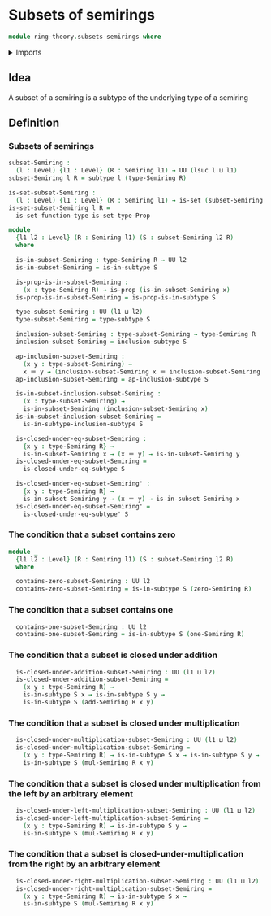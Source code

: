 # Subsets of semirings

```agda
module ring-theory.subsets-semirings where
```

<details><summary>Imports</summary>

```agda
open import foundation.dependent-products-propositions
open import foundation.identity-types
open import foundation.propositional-extensionality
open import foundation.propositions
open import foundation.sets
open import foundation.subtypes
open import foundation.universe-levels

open import ring-theory.semirings
```

</details>

## Idea

A subset of a semiring is a subtype of the underlying type of a semiring

## Definition

### Subsets of semirings

```agda
subset-Semiring :
  (l : Level) {l1 : Level} (R : Semiring l1) → UU (lsuc l ⊔ l1)
subset-Semiring l R = subtype l (type-Semiring R)

is-set-subset-Semiring :
  (l : Level) {l1 : Level} (R : Semiring l1) → is-set (subset-Semiring l R)
is-set-subset-Semiring l R =
  is-set-function-type is-set-type-Prop

module _
  {l1 l2 : Level} (R : Semiring l1) (S : subset-Semiring l2 R)
  where

  is-in-subset-Semiring : type-Semiring R → UU l2
  is-in-subset-Semiring = is-in-subtype S

  is-prop-is-in-subset-Semiring :
    (x : type-Semiring R) → is-prop (is-in-subset-Semiring x)
  is-prop-is-in-subset-Semiring = is-prop-is-in-subtype S

  type-subset-Semiring : UU (l1 ⊔ l2)
  type-subset-Semiring = type-subtype S

  inclusion-subset-Semiring : type-subset-Semiring → type-Semiring R
  inclusion-subset-Semiring = inclusion-subtype S

  ap-inclusion-subset-Semiring :
    (x y : type-subset-Semiring) →
    x ＝ y → (inclusion-subset-Semiring x ＝ inclusion-subset-Semiring y)
  ap-inclusion-subset-Semiring = ap-inclusion-subtype S

  is-in-subset-inclusion-subset-Semiring :
    (x : type-subset-Semiring) →
    is-in-subset-Semiring (inclusion-subset-Semiring x)
  is-in-subset-inclusion-subset-Semiring =
    is-in-subtype-inclusion-subtype S

  is-closed-under-eq-subset-Semiring :
    {x y : type-Semiring R} →
    is-in-subset-Semiring x → (x ＝ y) → is-in-subset-Semiring y
  is-closed-under-eq-subset-Semiring =
    is-closed-under-eq-subtype S

  is-closed-under-eq-subset-Semiring' :
    {x y : type-Semiring R} →
    is-in-subset-Semiring y → (x ＝ y) → is-in-subset-Semiring x
  is-closed-under-eq-subset-Semiring' =
    is-closed-under-eq-subtype' S
```

### The condition that a subset contains zero

```agda
module _
  {l1 l2 : Level} (R : Semiring l1) (S : subset-Semiring l2 R)
  where

  contains-zero-subset-Semiring : UU l2
  contains-zero-subset-Semiring = is-in-subtype S (zero-Semiring R)
```

### The condition that a subset contains one

```agda
  contains-one-subset-Semiring : UU l2
  contains-one-subset-Semiring = is-in-subtype S (one-Semiring R)
```

### The condition that a subset is closed under addition

```agda
  is-closed-under-addition-subset-Semiring : UU (l1 ⊔ l2)
  is-closed-under-addition-subset-Semiring =
    (x y : type-Semiring R) →
    is-in-subtype S x → is-in-subtype S y →
    is-in-subtype S (add-Semiring R x y)
```

### The condition that a subset is closed under multiplication

```agda
  is-closed-under-multiplication-subset-Semiring : UU (l1 ⊔ l2)
  is-closed-under-multiplication-subset-Semiring =
    (x y : type-Semiring R) → is-in-subtype S x → is-in-subtype S y →
    is-in-subtype S (mul-Semiring R x y)
```

### The condition that a subset is closed under multiplication from the left by an arbitrary element

```agda
  is-closed-under-left-multiplication-subset-Semiring : UU (l1 ⊔ l2)
  is-closed-under-left-multiplication-subset-Semiring =
    (x y : type-Semiring R) → is-in-subtype S y →
    is-in-subtype S (mul-Semiring R x y)
```

### The condition that a subset is closed-under-multiplication from the right by an arbitrary element

```agda
  is-closed-under-right-multiplication-subset-Semiring : UU (l1 ⊔ l2)
  is-closed-under-right-multiplication-subset-Semiring =
    (x y : type-Semiring R) → is-in-subtype S x →
    is-in-subtype S (mul-Semiring R x y)
```
